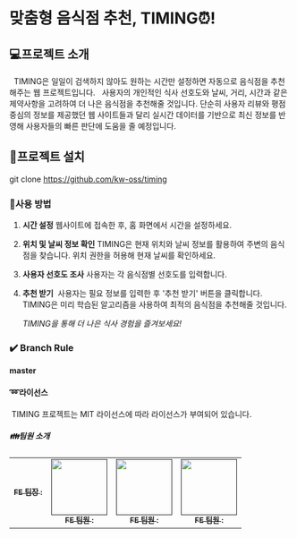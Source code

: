 
# 맞춤형 음식점 추천, TIMING⏰!      

## 💻프로젝트 소개  
 &nbsp; TIMING은 일일이 검색하지 않아도 원하는 시간만 설정하면 자동으로 음식점을 추천해주는 웹 프로젝트입니다.
 &nbsp; 사용자의 개인적인 식사 선호도와 날씨, 거리, 시간과 같은 제약사항을 고려하여 더 나은 음식점을 추천해줄 것입니다. 단순히 사용자 리뷰와 평점 중심의 정보를 제공했던 웹 사이트들과 달리 실시간 데이터를 기반으로 최신 정보를 반영해 사용자들의 빠른 판단에 도움을 줄 예정입니다.

## 📁프로젝트 설치
git clone https://github.com/kw-oss/timing


### 📑사용 방법  
1. **시간 설정**
   웹사이트에 접속한 후, 홈 화면에서 시간을 설정하세요.
2. **위치 및 날씨 정보 확인**
   TIMING은 현재 위치와 날씨 정보를 활용하여 주변의 음식점을 찾습니다. 위치 권한을 허용해 현재 날씨를 확인하세요.
3. **사용자 선호도 조사**
   사용자는 각 음식점별 선호도를 입력합니다.
4. **추천 받기**
   &nbsp;사용자는 필요 정보를 입력한 후 '추천 받기' 버튼을 클릭합니다. TIMING은 미리 학습된 알고리즘을 사용하여 최적의 음식점을 추천해줄 것입니다.

   *TIMING을 통해 더 나은 식사 경험을 즐겨보세요!*

### ✔️ Branch Rule  
**master**



   #### ➿라이선스
   &nbsp;TIMING 프로젝트는 MIT 라이선스에 따라 라이선스가 부여되어 있습니다.

   ##### 👪팀원 소개
   <table>
  <tbody>
    <tr>
      <td align="center"><a href=""><img src="width="100px;" alt=""/><br /><sub><b>FE 팀장 : </b></sub></a><br /></td>
      <td align="center"><a href=""><img src="" width="100px;" alt=""/><br /><sub><b>FE 팀원 : </b></sub></a><br /></td>
      <td align="center"><a href=""><img src="" width="100px;" alt=""/><br /><sub><b>FE 팀원 : </b></sub></a><br /></td>
      <td align="center"><a href=""><img src="" width="100px;" alt=""/><br /><sub><b>FE 팀원 : </b></sub></a><br /></td>
  </tbody>
</table>
